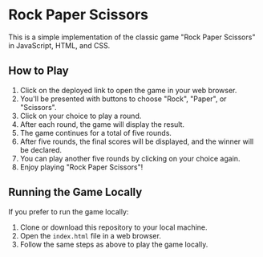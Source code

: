 # Rock Paper Scissors

This is a simple implementation of the classic game "Rock Paper Scissors" in JavaScript, HTML, and CSS.

## How to Play

1. Click on the deployed link to open the game in your web browser.
2. You'll be presented with buttons to choose "Rock", "Paper", or "Scissors".
3. Click on your choice to play a round.
4. After each round, the game will display the result.
5. The game continues for a total of five rounds.
6. After five rounds, the final scores will be displayed, and the winner will be declared.
7. You can play another five rounds by clicking on your choice again.
8. Enjoy playing "Rock Paper Scissors"!

## Running the Game Locally

If you prefer to run the game locally:

1. Clone or download this repository to your local machine.
2. Open the `index.html` file in a web browser.
3. Follow the same steps as above to play the game locally.